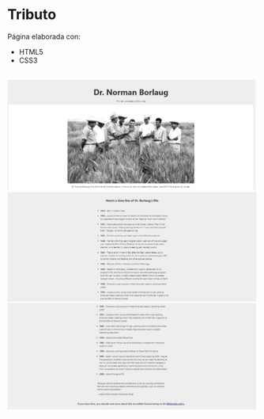 <h1>Tributo</h1>
<p>Página elaborada con:</p>
<ul>
  <li>HTML5</li>
  <li>CSS3</li>
</ul>

<br>
<img src="tributo.jpg">
<br>
<img src="tributo2.jpg">
<br>
<img src="tributo3.jpg">
